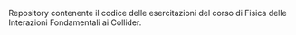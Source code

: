 Repository contenente il codice delle esercitazioni del corso di Fisica delle Interazioni Fondamentali ai Collider.
